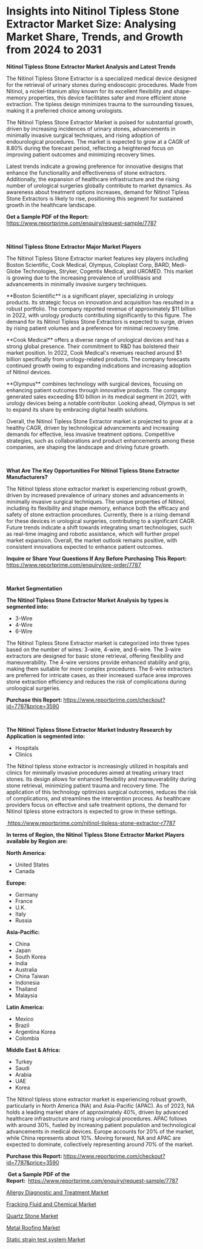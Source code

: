 <p><h1>Insights into Nitinol Tipless Stone Extractor Market Size: Analysing Market Share, Trends, and Growth from 2024 to 2031</h1></p><p><strong>Nitinol Tipless Stone Extractor Market Analysis and Latest Trends</strong></p>
<p><p>The Nitinol Tipless Stone Extractor is a specialized medical device designed for the retrieval of urinary stones during endoscopic procedures. Made from Nitinol, a nickel-titanium alloy known for its excellent flexibility and shape-memory properties, this device facilitates safer and more efficient stone extraction. The tipless design minimizes trauma to the surrounding tissues, making it a preferred choice among urologists.</p><p>The Nitinol Tipless Stone Extractor Market is poised for substantial growth, driven by increasing incidences of urinary stones, advancements in minimally invasive surgical techniques, and rising adoption of endourological procedures. The market is expected to grow at a CAGR of 8.80% during the forecast period, reflecting a heightened focus on improving patient outcomes and minimizing recovery times.</p><p>Latest trends indicate a growing preference for innovative designs that enhance the functionality and effectiveness of stone extractors. Additionally, the expansion of healthcare infrastructure and the rising number of urological surgeries globally contribute to market dynamics. As awareness about treatment options increases, demand for Nitinol Tipless Stone Extractors is likely to rise, positioning this segment for sustained growth in the healthcare landscape.</p></p>
<p><strong>Get a Sample PDF of the Report:&nbsp;</strong> <a href="https://www.reportprime.com/enquiry/request-sample/7787">https://www.reportprime.com/enquiry/request-sample/7787</a></p>
<p>&nbsp;</p>
<p><strong>Nitinol Tipless Stone Extractor Major Market Players</strong></p>
<p><p>The Nitinol Tipless Stone Extractor market features key players including Boston Scientific, Cook Medical, Olympus, Coloplast Corp, BARD, Medi-Globe Technologies, Stryker, Cogentix Medical, and UROMED. This market is growing due to the increasing prevalence of urolithiasis and advancements in minimally invasive surgery techniques.</p><p>**Boston Scientific** is a significant player, specializing in urology products. Its strategic focus on innovation and acquisition has resulted in a robust portfolio. The company reported revenue of approximately $11 billion in 2022, with urology products contributing significantly to this figure. The demand for its Nitinol Tipless Stone Extractors is expected to surge, driven by rising patient volumes and a preference for minimal recovery time.</p><p>**Cook Medical** offers a diverse range of urological devices and has a strong global presence. Their commitment to R&D has bolstered their market position. In 2022, Cook Medical's revenues reached around $1 billion specifically from urology-related products. The company forecasts continued growth owing to expanding indications and increasing adoption of Nitinol devices.</p><p>**Olympus** combines technology with surgical devices, focusing on enhancing patient outcomes through innovative products. The company generated sales exceeding $10 billion in its medical segment in 2021, with urology devices being a notable contributor. Looking ahead, Olympus is set to expand its share by embracing digital health solutions.</p><p>Overall, the Nitinol Tipless Stone Extractor market is projected to grow at a healthy CAGR, driven by technological advancements and increasing demands for effective, less invasive treatment options. Competitive strategies, such as collaborations and product enhancements among these companies, are shaping the landscape and driving future growth.</p></p>
<p>&nbsp;</p>
<p><strong>What Are The Key Opportunities For Nitinol Tipless Stone Extractor Manufacturers?</strong></p>
<p><p>The Nitinol tipless stone extractor market is experiencing robust growth, driven by increased prevalence of urinary stones and advancements in minimally invasive surgical techniques. The unique properties of Nitinol, including its flexibility and shape memory, enhance both the efficacy and safety of stone extraction procedures. Currently, there is a rising demand for these devices in urological surgeries, contributing to a significant CAGR. Future trends indicate a shift towards integrating smart technologies, such as real-time imaging and robotic assistance, which will further propel market expansion. Overall, the market outlook remains positive, with consistent innovations expected to enhance patient outcomes.</p></p>
<p><strong>Inquire or Share Your Questions If Any Before Purchasing This Report:</strong> <a href="https://www.reportprime.com/enquiry/pre-order/7787">https://www.reportprime.com/enquiry/pre-order/7787</a></p>
<p>&nbsp;</p>
<p><strong>Market Segmentation</strong></p>
<p><strong>The Nitinol Tipless Stone Extractor Market Analysis by types is segmented into:</strong></p>
<p><ul><li>3-Wire</li><li>4-Wire</li><li>6-Wire</li></ul></p>
<p><p>The Nitinol Tipless Stone Extractor market is categorized into three types based on the number of wires: 3-wire, 4-wire, and 6-wire. The 3-wire extractors are designed for basic stone retrieval, offering flexibility and maneuverability. The 4-wire versions provide enhanced stability and grip, making them suitable for more complex procedures. The 6-wire extractors are preferred for intricate cases, as their increased surface area improves stone extraction efficiency and reduces the risk of complications during uroloogical surgeries.</p></p>
<p><strong>Purchase this Report:&nbsp;</strong><a href="https://www.reportprime.com/checkout?id=7787&price=3590">https://www.reportprime.com/checkout?id=7787&price=3590</a></p>
<p>&nbsp;</p>
<p><strong>The Nitinol Tipless Stone Extractor Market Industry Research by Application is segmented into:</strong></p>
<p><ul><li>Hospitals</li><li>Clinics</li></ul></p>
<p><p>The Nitinol tipless stone extractor is increasingly utilized in hospitals and clinics for minimally invasive procedures aimed at treating urinary tract stones. Its design allows for enhanced flexibility and maneuverability during stone retrieval, minimizing patient trauma and recovery time. The application of this technology optimizes surgical outcomes, reduces the risk of complications, and streamlines the intervention process. As healthcare providers focus on effective and safe treatment options, the demand for Nitinol tipless stone extractors is expected to grow in these settings.</p></p>
<p><a href="https://www.reportprime.com/nitinol-tipless-stone-extractor-r7787">&nbsp;https://www.reportprime.com/nitinol-tipless-stone-extractor-r7787</a></p>
<p><strong>In terms of Region, the Nitinol Tipless Stone Extractor Market Players available by Region are:</strong></p>
<p>
    <p> <strong> North America: </strong>
        <ul>
            <li>United States</li>
            <li>Canada</li>
        </ul>
        </p> 
    <p> <strong> Europe: </strong>
        <ul>
            <li>Germany</li>
            <li>France</li>
            <li>U.K.</li>
            <li>Italy</li>
            <li>Russia</li>
        </ul>
        </p> 
    <p> <strong> Asia-Pacific: </strong>
        <ul>
            <li>China</li>
            <li>Japan</li>
            <li>South Korea</li>
            <li>India</li>
            <li>Australia</li>
            <li>China Taiwan</li>
            <li>Indonesia</li>
            <li>Thailand</li>
            <li>Malaysia</li>
        </ul>
        </p> 
    <p> <strong> Latin America: </strong>
        <ul>
            <li>Mexico</li>
            <li>Brazil</li>
            <li>Argentina Korea</li>
            <li>Colombia</li>
        </ul>
        </p> 
    <p> <strong> Middle East & Africa: </strong>
        <ul>
            <li>Turkey</li>
            <li>Saudi</li>
            <li>Arabia</li>
            <li>UAE</li>
            <li>Korea</li>
        </ul>
    </p>
    </p>
<p><p>The Nitinol tipless stone extractor market is experiencing robust growth, particularly in North America (NA) and Asia-Pacific (APAC). As of 2023, NA holds a leading market share of approximately 40%, driven by advanced healthcare infrastructure and rising urological procedures. APAC follows with around 30%, fueled by increasing patient population and technological advancements in medical devices. Europe accounts for 20% of the market, while China represents about 10%. Moving forward, NA and APAC are expected to dominate, collectively representing around 70% of the market.</p></p>
<p><strong>Purchase this Report: </strong><a href="https://www.reportprime.com/checkout?id=7787&price=3590">https://www.reportprime.com/checkout?id=7787&price=3590</a></p>
<p>&nbsp;<strong>Get a Sample PDF of the Report:&nbsp;&nbsp;</strong><a href="https://www.reportprime.com/enquiry/request-sample/7787">https://www.reportprime.com/enquiry/request-sample/7787</a></p>
<p><strong></strong></p>
<p><p><a href="https://medium.com/@nguyenthithuyduong355/allergy-diagnostic-and-treatment-market-2024-2031-industry-insights-and-investment-opportunities-a0d2930dea0a">Allergy Diagnostic and Treatment Market</a></p><p><a href="https://medium.com/@nguyenthithuyduong355/fracking-fluid-and-chemical-market-investigation-industry-evolution-and-forecast-till-2031-92377592003a">Fracking Fluid and Chemical Market</a></p><p><a href="https://www.linkedin.com/pulse/global-quartz-stone-market-product-type-application-region-companies-cl3wc?trackingId=WWjW%2B0LAQqmQh4rEu0qFjQ%3D%3D">Quartz Stone Market</a></p><p><a href="https://www.linkedin.com/pulse/what-influencing-future-metal-roofing-market-insights-growth-9p2rc?trackingId=nYbXmYu7RxGMHxvKH%2FxFSg%3D%3D">Metal Roofing Market</a></p><p><a href="https://issuu.com/reportprime-2/docs/static-strain-test-system-market-si_df4645cb7dfc57">Static strain test system Market</a></p></p>